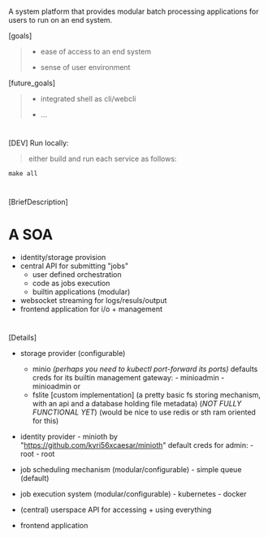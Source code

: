 # ######################################################
A system platform that provides modular batch processing applications for users to run on an end system. 

[goals]
> - ease of access to an end system
> 
> - sense of user environment

[future_goals]
> - integrated shell as cli/webcli
> 
> - ... 


# ######################################################
[DEV]
Run locally:
> either build and run each service as follows:
> 
    make all 



# ######################################################
[BriefDescription]
# A SOA 

+ identity/storage provision 
+ central API for submitting "jobs"
    + user defined orchestration
    + code as jobs execution
    + builtin applications (modular)
+ websocket streaming for logs/resuls/output
+ frontend application for i/o + management


# ######################################################
[Details]
- storage provider (configurable)
     - minio
            *(perhaps you need to kubectl port-forward its ports)*
            defaults creds for its builtin management gateway: 
            - minioadmin
            - minioadmin
    or
     - fslite [custom implementation]
            (a pretty basic fs storing mechanism, with an api and a database holding file metadata)
            (*NOT FULLY FUNCTIONAL YET*)
            (would be nice to use redis or sth ram oriented for this)

- identity provider
      - minioth
        by "https://github.com/kyri56xcaesar/minioth"
        default creds for admin: 
        - root
        - root

- job scheduling mechanism (modular/configurable)
      - simple queue (default)


- job execution system (modular/configurable)
      - kubernetes
      - docker

- (central) userspace API for accessing + using everything

- frontend application